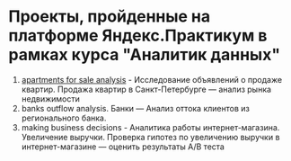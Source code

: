 # Проекты, пройденные на платформе Яндекс.Практикум в рамках курса "Аналитик данных"
1. [apartments for sale analysis](https://github.com/YMaksim/yandex_praktikum/tree/main/apartments%20for%20sale%20analysis) - Исследование объявлений о продаже квартир. Продажа квартир в Санкт-Петербурге — анализ рынка недвижимости
2. banks outflow analysis. Банки — Анализ оттока клиентов из регионального банка.
3. making business decisions - Аналитика работы интернет-магазина. Увеличение выручки. Проверка гипотез по увеличению выручки в интернет-магазине —
оценить результаты A/B теста
